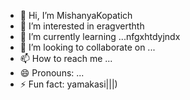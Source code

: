 - 👋 Hi, I’m MishanyaKopatich
- 👀 I’m interested in eragverthth
- 🌱 I’m currently learning ...nfgxhtdyjndx
- 💞️ I’m looking to collaborate on ...
- 📫 How to reach me ...
- 😄 Pronouns: ...
- ⚡ Fun fact: yamakasi|||)
<!---
MishanyaKopatich/MishanyaKopatich is a ✨ special ✨ repository because its `README.md` (this file) appears on your GitHub profile.
You can click the Preview link to take a look at your changes.
